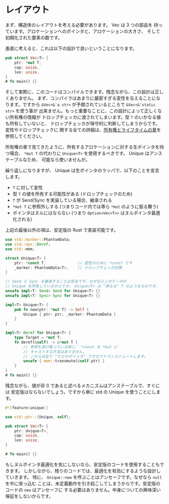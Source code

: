<!--
# Layout
-->

# レイアウト

<!--
First off, we need to come up with the struct layout. A Vec has three parts:
a pointer to the allocation, the size of the allocation, and the number of
elements that have been initialized.
-->

まず、構造体のレイアウトを考える必要があります。 Vec は 3 つの部品を
持っています。アロケーションへのポインタと、アロケーションの大きさ、
そして初期化された要素の数です。

<!--
Naively, this means we just want this design:
-->

愚直に考えると、これは以下の設計で良いということになります。

```rust
pub struct Vec<T> {
    ptr: *mut T,
    cap: usize,
    len: usize,
}
# fn main() {}
```

<!--
And indeed this would compile. Unfortunately, it would be incorrect. First, the
compiler will give us too strict variance. So a `&Vec<&'static str>`
couldn't be used where an `&Vec<&'a str>` was expected. More importantly, it
will give incorrect ownership information to the drop checker, as it will
conservatively assume we don't own any values of type `T`. See [the chapter
on ownership and lifetimes][ownership] for all the details on variance and
drop check.
-->

そして実際に、このコードはコンパイルできます。残念ながら、この設計は正しくありません。
まず、コンパイラはあまりに厳密すぎる変性を与えることになります。ですから
`&Vec<&'a str>` が予期されているところで `&Vec<&'static str>` を使う事が
出来ません。もっと重要なことに、この設計によって正しくない所有権の情報が
ドロップチェッカに渡されてしまいます。型 `T` のいかなる値も所有していないと、
ドロップチェッカが保守的に判断してしまうからです。変性やドロップチェックに
関する全ての詳細は、[所有権とライフタイムの章][ownership]を参照してください。

<!--
As we saw in the ownership chapter, we should use `Unique<T>` in place of
`*mut T` when we have a raw pointer to an allocation we own. Unique is unstable,
so we'd like to not use it if possible, though.
-->

所有権の章で見てきたように、所有するアロケーションに対する生ポインタを持つ場合、
`*mut T` の代わりに `Unique<T>` を使用するべきです。 Unique はアンステーブルなため、
可能なら使いませんが。

<!--
As a recap, Unique is a wrapper around a raw pointer that declares that:
-->

繰り返しになりますが、 Unique は生ポインタのラッパで、以下のことを宣言
します。

<!--
* We are variant over `T`
* We may own a value of type `T` (for drop check)
* We are Send/Sync if `T` is Send/Sync
* We deref to `*mut T` (so it largely acts like a `*mut` in our code)
* Our pointer is never null (so `Option<Vec<T>>` is null-pointer-optimized)
-->

* `T` に対して変性
* 型 `T` の値を所有する可能性がある (ドロップチェックのため)
* `T` が Send/Sync を実装している場合、継承される
* `*mut T` に参照外しする (つまりコード内では専ら `*mut` のように振る舞う)
* ポインタはヌルにはならない (つまり `Option<Vec<T>>` はヌルポインタ最適化される)

<!--
We can implement all of the above requirements except for the last
one in stable Rust:
-->

上記の最後以外の項は、安定版の Rust で実装可能です。

```rust
use std::marker::PhantomData;
use std::ops::Deref;
use std::mem;

struct Unique<T> {
    ptr: *const T,              // 変性のために *const です
    _marker: PhantomData<T>,    // ドロップチェッカ対策
}

// Send と Sync を継承することは安全です。なぜならこのデータの
// Unique を所有しているからです。 Unique<T> は "単なる" T のようなものです。
unsafe impl<T: Send> Send for Unique<T> {}
unsafe impl<T: Sync> Sync for Unique<T> {}

impl<T> Unique<T> {
    pub fn new(ptr: *mut T) -> Self {
        Unique { ptr: ptr, _marker: PhantomData }
    }
}

impl<T> Deref for Unique<T> {
    type Target = *mut T;
    fn deref(&self) -> &*mut T {
        // 参照も受け取っている時に、 *const を *mut に
        // キャストする方法はありません。
        // これらは全て "ただのポインタ" ですのでトランスミュートします。
        unsafe { mem::transmute(&self.ptr) }
    }
}
# fn main() {}
```

<!--
Unfortunately the mechanism for stating that your value is non-zero is
unstable and unlikely to be stabilized soon. As such we're just going to
take the hit and use std's Unique:
-->

残念ながら、値が非 0 であると述べるメカニズムはアンステーブルで、すぐには
安定版はならないでしょう。ですから単に std の Unique を使うことにします。


```rust
#![feature(unique)]

use std::ptr::{Unique, self};

pub struct Vec<T> {
    ptr: Unique<T>,
    cap: usize,
    len: usize,
}

# fn main() {}
```

<!--
If you don't care about the null-pointer optimization, then you can use the
stable code. However we will be designing the rest of the code around enabling
the optimization. In particular, `Unique::new` is unsafe to call, because
putting `null` inside of it is Undefined Behavior. Our stable Unique doesn't
need `new` to be unsafe because it doesn't make any interesting guarantees about
its contents.
-->

もしヌルポインタ最適化を気にしないなら、安定版のコードを使用することもできます。
しかしながら、残りのコードでは、最適化を有効にするような設計していきます。
特に、 `Unique::new` を呼ぶことはアンセーフです。なぜなら `null` を中に突っ込む
ことは、未定義動作を引き起こしてしまうからです。安定版のコードの `new` はアンセーフに
する必要はありません。中身についての興味深い保証をしないからです。

[ownership]: ownership.html

